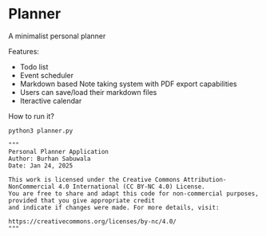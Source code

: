 # Planner

A minimalist personal planner

Features: 

 - Todo list
 - Event scheduler
 - Markdown based Note taking system with PDF export capabilities
 - Users can save/load their markdown files
 - Iteractive calendar

How to run it? 
```{sh}
python3 planner.py
```


```{python}
"""
Personal Planner Application
Author: Burhan Sabuwala
Date: Jan 24, 2025

This work is licensed under the Creative Commons Attribution-NonCommercial 4.0 International (CC BY-NC 4.0) License.
You are free to share and adapt this code for non-commercial purposes, provided that you give appropriate credit 
and indicate if changes were made. For more details, visit: 

https://creativecommons.org/licenses/by-nc/4.0/
"""
```

